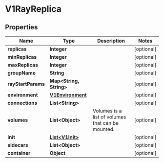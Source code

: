 

# V1RayReplica


## Properties

| Name | Type | Description | Notes |
|------------ | ------------- | ------------- | -------------|
|**replicas** | **Integer** |  |  [optional] |
|**minReplicas** | **Integer** |  |  [optional] |
|**maxReplicas** | **Integer** |  |  [optional] |
|**groupName** | **String** |  |  [optional] |
|**rayStartParams** | **Map&lt;String, String&gt;** |  |  [optional] |
|**environment** | [**V1Environment**](V1Environment.md) |  |  [optional] |
|**connections** | **List&lt;String&gt;** |  |  [optional] |
|**volumes** | **List&lt;Object&gt;** | Volumes is a list of volumes that can be mounted. |  [optional] |
|**init** | [**List&lt;V1Init&gt;**](V1Init.md) |  |  [optional] |
|**sidecars** | **List&lt;Object&gt;** |  |  [optional] |
|**container** | **Object** |  |  [optional] |



